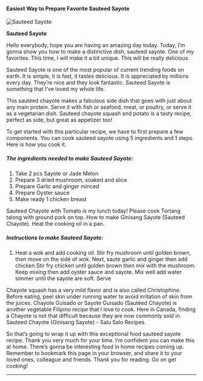             

#### Easiest Way to Prepare Favorite Sauteed Sayote

![Sauteed Sayote](https://img-global.cpcdn.com/recipes/abec95c772454071/751x532cq70/sauteed-sayote-recipe-main-photo.jpg)

**Sauteed Sayote**

Hello everybody, hope you are having an amazing day today. Today, I’m gonna show you how to make a distinctive dish, sauteed sayote. One of my favorites. This time, I will make it a bit unique. This will be really delicious.

Sauteed Sayote is one of the most popular of current trending foods on earth. It is simple, it is fast, it tastes delicious. It is appreciated by millions every day. They’re nice and they look fantastic. Sauteed Sayote is something that I’ve loved my whole life.

This sautéed chayote makes a fabulous side dish that goes with just about any main protein. Serve it with fish or seafood, meat, or poultry, or serve it as a vegetarian dish. Sauteed chayote squash and potato is a tasty recipe, perfect as side, but great as appetizer too!

To get started with this particular recipe, we have to first prepare a few components. You can cook sauteed sayote using 5 ingredients and 1 steps. Here is how you cook it.

##### The ingredients needed to make Sauteed Sayote:

1.  Take 2 pcs Sayote or Jade Melon
2.  Prepare 3 dried mushroom, soaked and slice
3.  Prepare Garlic and ginger minced
4.  Prepare Oyster sauce
5.  Make ready 1 chicken breast

Sauteed Chayote with Tomato is my lunch today! Please cook Tortang talong with ground pork on top. How to make Ginisang Sayote (Sauteed Chayote). Heat the cooking oil in a pan.

##### Instructions to make Sauteed Sayote:

1.  Heat a wok and add cooking oil. Stir fry mushroom until golden brown, then move on the side of wok. Next, saute garlic and ginger then add chicken.Stir fry chicken until golden brown then mix with the mushroom. Keep mixing then add oyster sauce and sayote. Mix well add water simmer until the sayote are soft. Serve

Chayote squash has a very mild flavor and is also called Christophine. Before eating, peel skin under running water to avoid irritation of skin from the juices. Chayote Guisado or Sayote Guisado (Sautéed Chayote) is another vegetable Filipino recipe that I love to cook. Here in Canada, finding a Chayote is not that difficult because they are now commonly sold in. Sauteed Chayote (Ginisang Sayote) - Salu Salo Recipes.

So that’s going to wrap it up with this exceptional food sauteed sayote recipe. Thank you very much for your time. I’m confident you can make this at home. There’s gonna be interesting food in home recipes coming up. Remember to bookmark this page in your browser, and share it to your loved ones, colleague and friends. Thank you for reading. Go on get cooking!

* * *